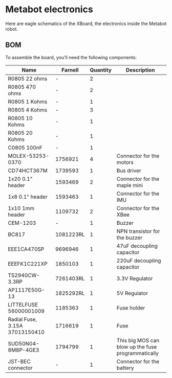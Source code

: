 # Metabot electronics

Here are eagle schematics of the XBoard, the electronics inside the Metabot
robot.

## BOM

To assemble the board, you'll need the following components:

Name       | Farnell       | Quantity      | Description
-----------|---------------|---------------|--------------------------------------
R0805 22 ohms | - | 2 | 
R0805 470 ohms | - | 2 | 
R0805 1 Kohms | - | 1 |
R0805 4 Kohms | - | 3 |
R0805 10 Kohms | - | 1 |
R0805 20 Kohms | - | 1 |
C0805 100nF | - | 1 |
MOLEX-53253-0370 | 1756921 | 4 | Connector for the motors
CD74HCT367M | 1739593 | 1 | Bus driver
1x20 0.1" header | 1593469 | 2 | Connector for the maple mini
1x8 0.1" header | 1593463 | 1 | Connector for the IMU
1x10 1mm header | 1109732 | 2 | Connector for the XBee
CEM-1203 | - | 1 | Buzzer
BC817 | 1081223RL | 1 | NPN transistor for the buzzer
EEE1CA470SP | 9696946 | 1 | 47uF decoupling capacitor
EEEFK1C221XP | 1850103 | 1 | 220uF decoupling capacitor
TS2940CW-3.3RP | 7261403RL | 1             | 3.3V Regulator
AP1117E50G-13 | 1825292RL  | 1             | 5V Regulator
LITTELFUSE  56000001009  | 1185363 | 1     | Fuse holder
Radial Fuse, 3.15A  37013150410 | 1716619 | 1 | Fuse
SUD50N04-8M8P-4GE3 | 1794799 | 1     | This big MOS can blow up the fuse programmatically
JST-BEC connector | - | 1 | Connector for the battery

